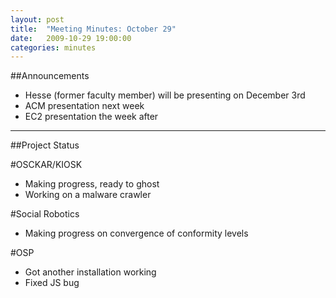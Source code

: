 ```yaml
---
layout: post
title:  "Meeting Minutes: October 29"
date:   2009-10-29 19:00:00
categories: minutes
---
```


##Announcements

- Hesse (former faculty member) will be presenting on December 3rd
- ACM presentation next week
- EC2 presentation the week after 

---

##Project Status

#OSCKAR/KIOSK

- Making progress, ready to ghost
- Working on a malware crawler 

#Social Robotics

- Making progress on convergence of conformity levels 

#OSP

- Got another installation working
- Fixed JS bug 
